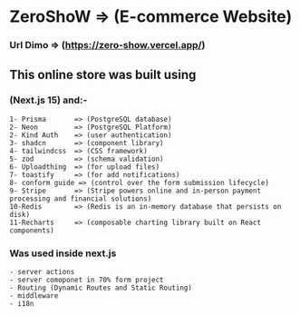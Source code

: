 # ZeroShoW => (E-commerce Website)

### Url Dimo => (https://zero-show.vercel.app/)

## This online store was built using

### (Next.js 15) and:-

    1- Prisma       => (PostgreSQL database)
    2- Neon         => (PostgreSQL Platform)
    2- Kind Auth    => (user authentication)
    3- shadcn       => (component library)
    4- tailwindcss  => (CSS framework)
    5- zod          => (schema validation)
    6- Uploadthing  => (for upload files)
    7- toastify     => (for add notifications)
    8- conform guide => (control over the form submission lifecycle)
    9- Stripe       => (Stripe powers online and in-person payment processing and financial solutions)
    10-Redis        => (Redis is an in-memory database that persists on disk)
    11-Recharts     => (composable charting library built on React components)

### Was used inside next.js

    - server actions
    - server comoponet in 70% form project
    - Routing (Dynamic Routes and Static Routing)
    - middleware
    - i18n

